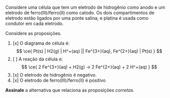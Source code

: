 Considere uma célula que tem um eletrodo de hidrogênio como anodo e um eletrodo de ferro(III)/ferro(II) como catodo. Os dois compartimentos de eletrodo estão ligados por uma ponte salina, e platina é usada como condutor em cada eletrodo.

Considere as proposições.

1. [x] O diagrama de célula é:
    $$
        \ce{ Pt(s) | H2(g) | H^+(aq) || Fe^{3+}(aq), Fe^{2+}(aq) | Pt(s) }
    $$
2. [ ] A reação da célula e:
    $$
        \ce{ 2 Fe^{3+}(aq) + H2(g) -> 2 Fe^{2+}(aq) + 2 H^+(aq) }
    $$
3. [x] O eletrodo de hidrogênio é negativo.
4. [x] O eletrodo de ferro(III)/ferro(II) é positivo

**Assinale** a alternativa que relaciona as proposições *corretas*.
